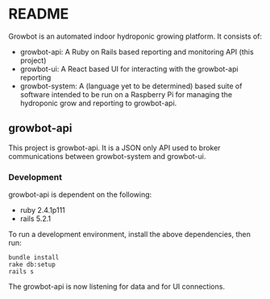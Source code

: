 # README

Growbot is an automated indoor hydroponic growing platform. It consists of:
- growbot-api: A Ruby on Rails based reporting and monitoring API (this project)
- growbot-ui: A React based UI for interacting with the growbot-api reporting
- growbot-system: A (language yet to be determined) based suite of software intended to be run on a Raspberry Pi for managing the hydroponic grow and reporting to growbot-api.

## growbot-api

This project is growbot-api. It is a JSON only API used to broker communications between growbot-system and growbot-ui.

### Development

growbot-api is dependent on the following:
- ruby 2.4.1p111
- rails 5.2.1

To run a development environment, install the above dependencies, then run:

```
bundle install
rake db:setup
rails s
```

The growbot-api is now listening for data and for UI connections.
